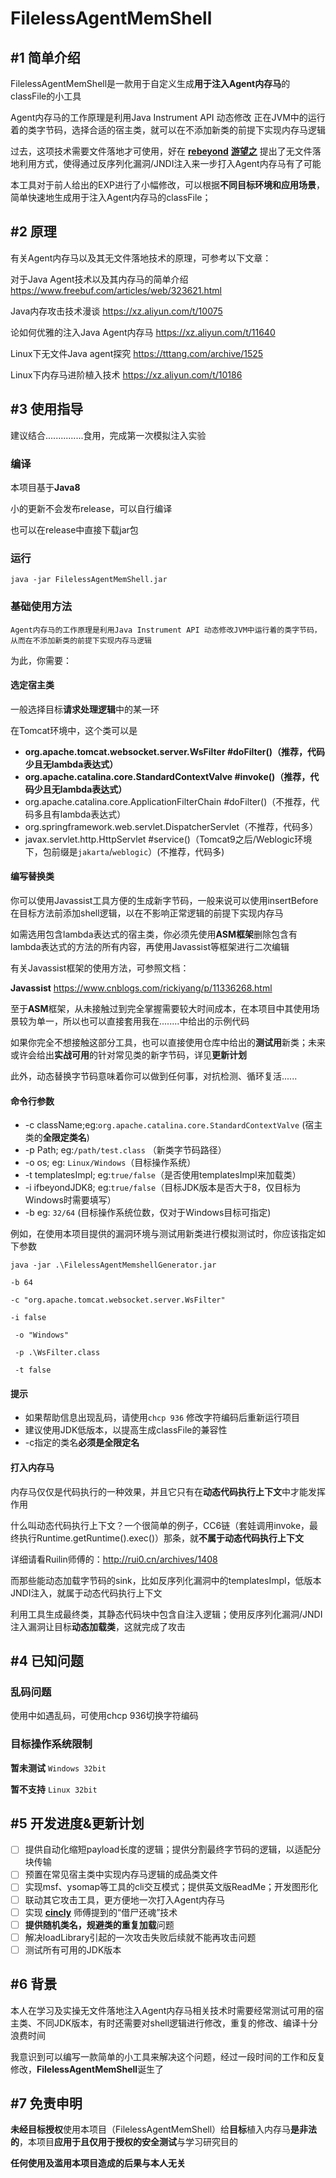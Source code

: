 # FilelessAgentMemShell

## #1 简单介绍

FilelessAgentMemShell是一款用于自定义生成**用于注入Agent内存马**的classFile的小工具

Agent内存马的工作原理是利用Java Instrument API 动态修改 正在JVM中的运行着的类字节码，选择合适的宿主类，就可以在不添加新类的前提下实现内存马逻辑

过去，这项技术需要文件落地才可使用，好在 [**rebeyond**](https://xz.aliyun.com/u/8697) [**游望之**](https://xz.aliyun.com/u/40732) 提出了无文件落地利用方式，使得通过反序列化漏洞/JNDI注入来一步打入Agent内存马有了可能

本工具对于前人给出的EXP进行了小幅修改，可以根据**不同目标环境和应用场景**，简单快速地生成用于注入Agent内存马的classFile；

## #2 原理

有关Agent内存马以及其无文件落地技术的原理，可参考以下文章：

对于Java Agent技术以及其内存马的简单介绍 https://www.freebuf.com/articles/web/323621.html  

Java内存攻击技术漫谈 https://xz.aliyun.com/t/10075

论如何优雅的注入Java Agent内存马 https://xz.aliyun.com/t/11640

Linux下无文件Java agent探究 https://tttang.com/archive/1525

Linux下内存马进阶植入技术 https://xz.aliyun.com/t/10186

## #3 使用指导

建议结合...............食用，完成第一次模拟注入实验

### 编译

本项目基于**Java8**

小的更新不会发布release，可以自行编译

也可以在release中直接下载jar包

### 运行

`java -jar FilelessAgentMemShell.jar`

### 基础使用方法

`Agent内存马的工作原理是利用Java Instrument API 动态修改JVM中运行着的类字节码，从而在不添加新类的前提下实现内存马逻辑`

为此，你需要：

#### 选定宿主类

一般选择目标**请求处理逻辑**中的某一环

在Tomcat环境中，这个类可以是

- **org.apache.tomcat.websocket.server.WsFilter #doFilter()（推荐，代码少且无lambda表达式）**
- **org.apache.catalina.core.StandardContextValve #invoke()（推荐，代码少且无lambda表达式）**
- org.apache.catalina.core.ApplicationFilterChain #doFilter()（不推荐，代码多且有lambda表达式）
- org.springframework.web.servlet.DispatcherServlet（不推荐，代码多）
- javax.servlet.http.HttpServlet #service()（Tomcat9之后/Weblogic环境下，包前缀是`jakarta`/`weblogic`）(不推荐，代码多)

#### 编写替换类

你可以使用Javassist工具方便的生成新字节码，一般来说可以使用insertBefore在目标方法前添加shell逻辑，以在不影响正常逻辑的前提下实现内存马

如需选用包含lambda表达式的宿主类，你必须先使用**ASM框架**删除包含有lambda表达式的方法的所有内容，再使用Javassist等框架进行二次编辑

有关Javassist框架的使用方法，可参照文档：

**Javassist**   https://www.cnblogs.com/rickiyang/p/11336268.html

至于**ASM**框架，从未接触过到完全掌握需要较大时间成本，在本项目中其使用场景较为单一，所以也可以直接套用我在........中给出的示例代码

如果你完全不想接触这部分工具，也可以直接使用仓库中给出的**测试用**新类；未来或许会给出**实战可用**的针对常见类的新字节码，详见**更新计划**

此外，动态替换字节码意味着你可以做到任何事，对抗检测、循环复活......

#### 命令行参数

- -c className;eg:``org.apache.catalina.core.StandardContextValve`` (宿主类的**全限定类名**)
- -p Path; eg:`/path/test.class` （新类字节码路径）
- -o os; eg: `Linux/Windows`（目标操作系统）
- -t  templatesImpl; eg:`true/false`（是否使用templatesImpl来加载类）
- -i  ifbeyondJDK8; eg:`true/false`（目标JDK版本是否大于8，仅目标为Windows时需要填写）
- -b  eg: `32/64` (目标操作系统位数，仅对于Windows目标可指定)

例如，在使用本项目提供的漏洞环境与测试用新类进行模拟测试时，你应该指定如下参数

`java -jar .\FilelessAgentMemshellGenerator.jar` 

` -b 64 ` 

`-c "org.apache.tomcat.websocket.server.WsFilter" `

`-i false`

` -o "Windows"` 

` -p .\WsFilter.class` 

` -t false`

#### 提示

- 如果帮助信息出现乱码，请使用`chcp 936` 修改字符编码后重新运行项目
- 建议使用JDK低版本，以提高生成classFile的兼容性
- -c指定的类名**必须是全限定名**

#### 打入内存马

内存马仅仅是代码执行的一种效果，并且它只有在**动态代码执行上下文**中才能发挥作用

什么叫动态代码执行上下文？一个很简单的例子，CC6链（套娃调用invoke，最终执行Runtime.getRuntime().exec()）那条，就**不属于动态代码执行上下文**

详细请看Ruilin师傅的：http://rui0.cn/archives/1408  

而那些能动态加载字节码的sink，比如反序列化漏洞中的templatesImpl，低版本JNDI注入，就属于动态代码执行上下文

利用工具生成最终类，其静态代码块中包含自注入逻辑；使用反序列化漏洞/JNDI注入漏洞让目标**动态加载类**，这就完成了攻击

## #4 已知问题

### 乱码问题

使用中如遇乱码，可使用chcp 936切换字符编码

### 目标操作系统限制

**暂未测试** `Windows 32bit`

**暂不支持** `Linux 32bit`

## #5 开发进度&更新计划

- [ ] 提供自动化缩短payload长度的逻辑；提供分割最终字节码的逻辑，以适配分块传输
- [ ] 预置在常见宿主类中实现内存马逻辑的成品类文件
- [ ] 实现msf、ysomap等工具的cli交互模式；提供英文版ReadMe；开发图形化
- [ ] 联动其它攻击工具，更方便地一次打入Agent内存马
- [ ] 实现 [**cincly**](https://xz.aliyun.com/u/14775) 师傅提到的“借尸还魂”技术
- [ ] **提供随机类名，规避类的重复加载**问题
- [ ] 解决loadLibrary引起的一次攻击失败后续就不能再攻击问题
- [ ] 测试所有可用的JDK版本

## #6 背景

本人在学习及实操无文件落地注入Agent内存马相关技术时需要经常测试可用的宿主类、不同JDK版本，有时还需要对shell逻辑进行修改，重复的修改、编译十分浪费时间

我意识到可以编写一款简单的小工具来解决这个问题，经过一段时间的工作和反复修改，**FilelessAgentMemShell**诞生了


## #7 免责申明

**未经目标授权**使用本项目（FilelessAgentMemShell）给**目标**植入内存马**是非法的**，本项目**应用于且仅用于授权的安全测试**与学习研究目的

**任何使用及滥用本项目造成的后果与本人无关**
